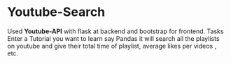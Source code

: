 # Youtube-Search
Used **Youtube-API** with flask at backend and bootstrap for frontend.
Tasks
Enter a Tutorial you want to learn say Pandas it will search all the playlists on youtube and give their total time of playlist, average likes per videos , etc.
